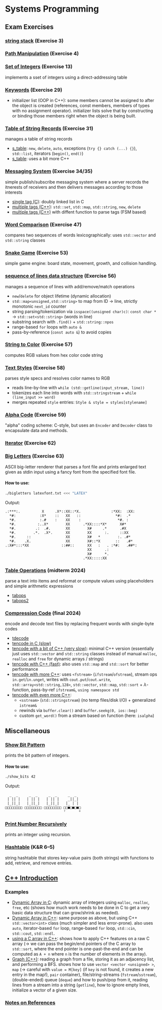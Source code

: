 # Systems Programming


## Exam Exercises

### [string stack](03_strstack/strstack.c) (Exercise 3)

### [Path Manipulation](04_path/path.c) (Exercise 4)

### [Set of Integers](13_set/cset.c) (Exercise 13)
implements a sset of integers using a direct-addressing table

### [Keywords](29_keywords/keywords_v2.cc) (Exercise 29)
- initializer list (OOP in C++): some members cannot be assigned to after the object is created (references, const members, members of types with no assignment operator). initializer lists solve that by constructing or binding those members right when the object is being built.

### [Table of String Records](31_string_records) (Exercise 31)
 manages a table of string records
- [s_table](31_string_records/s_table_cpp1/): `new`, `delete`, `auto`, exceptions (`try {} catch (...) {}`), `std::list`, iterators (`begin()`, `end()`)
- [s_table](31_string_records/s_table_cpp1/): uses a bit more C++

### [Messaging System](34_35_messaging) (Exercise 34/35)
simple publish/subscribe messaging system where a server records the itnerests of receivers and then delivers messages according to those interests
- [single tag (C)](34_35_messaging/34_messaging_single_tag/messaging.c): doubly linked list in C
- [multiple tags (C++)](34_35_messaging/35_messaging_multi_tag/messaging.cc): `std::set`, `std::map`, `std::string`, `new`, `delete`
- [multiple tags (C++)](34_35_messaging/35_messaging_multi_tag_withFSM/messaging.cc) with diffent function to parse tags (FSM based)

### [Word Comparison](47_wcmp/wcmp.cc) (Exercise 47)
compares two sequences of words lexicographically: uses `std::vector` and `std::string` classes

### [Snake Game](53_snake/snake.c) (Exercise 53)
simple game engine: board state, movement, growth, and collision handling.

### [sequence of lines data structure](56_lines/words.cc) (Exercise 56)
manages a sequence of lines with add/remove/match operations  
- `new`/`delete` for object lifetime (dynamic allocation)
- `std::map<unsigned,std::string>` to map from ID $\rightarrow$ line, strictly monotonic `next_id` counter
- string parsing/tokenization via `isspace((unsigned char)c)`: `const char *` $\rightarrow$ `std::set<std::string>` (words in line)
- substring search with `.find()` + `std::string::npos`
- range-based `for` loops with `auto &`  
- pass-by-reference (`const auto &`) to avoid copies

### [String to Color](57_colors/colors.c) (Exercise 57)
computes RGB values from hex color code string

### [Text Styles](58_styles/styles_v2.cc) (Exercise 58)
parses style specs and resolves color names to RGB
- reads line-by-line with `while (std::getline(input_stream, line))`
- tokenizes each line into words with `std::stringstream` + `while (line_input >> word)`
- merges repeated `style` entries: `Style & style = styles[stylename]`

### [Alpha Code](59_alpha/alpha.cc) (Exercise 59)
"alpha" coding scheme: C-style, but uses an `Encoder` and `Decoder` class to encapsulate data and methods.

### [Iterator](62_iterator/iterator_v2.c) (Exercise 62)

### [Big Letters](63_bigletters/bigletters.c) (Exercise 63)
ASCII big-letter renderer that parses a font file and prints enlarged text given as stdin input using a fancy font from the specified font file.

#### How to use:
```bash
./bigletters latexfont.txt <<< "LATEX"
```
Output:
```
.:***:.          X     .X*::XX::*X.              :*XX:  :XX: 
  *#:           :X*    ::   XX   ::                *#:  .*   
  *#.           :.#    :    XX    :                 *#. :    
  *#.          :..X*        XX      .*XX::::*X*      X#*     
  *#.         .:  .#.       XX        X#     .*      .#X     
  *#.        .*.  .X*.      XX        XX      :.     ::XX    
  *#.     ::                XX        X#   *        :. .#*   
  *#.    .X.                XX        X#::*X       ::   .#*  
.:X#*:::*XX               ::##::      XX   :   . :*#:   .##*:
                                      XX      .:
                                      X#      *.
                                    .*XX:::::XX
```


### [Table Operations](midterm) (midterm 2024)
parse a text into items and reformat or compute values using placeholders and simple arithmetic expressions
- [tabops](midterm/tabops/tabops.c)
- [tabops2](midterm/tabops2/tabops2.c)


### [Compression Code](final) (final 2024)
encode and decode text files by replacing frequent words with single-byte codes
- [tdecode](final/tdecode/tdecode.c)
- [tencode in C (slow)](final/tencode/tencode.c)
- [tencode with a bit of C++ (very slow)](final/tencode_cpp_1/tencode.cpp): minimal C++ version (essentially just uses `std::vector` and `std::string` classes instead of manual `malloc`, `realloc` and `free` for dynamic arrays / strings)
- [tencode with C++ (fast)](final/tencode_cpp_2/tencode.cc): also uses `std::map` and `std::sort` for better performance
- [tencode with more C++](final/tencode_cpp_3/tencode.cc): uses `<fstream>` (`ifstream`/`ofstream`), stream ops `in.get`/`in.unget`, writes with `cout.put`/`cout.write`, `std::array<std::string,128>`, `std::vector`, `std::map`, `std::sort` + $\lambda$-function, pass-by-ref `ifstream&`, `using namespace std`
- [tencode with even more C++](final/tencode_cpp_4/tencode.cc):
  - `<sstream>` (`std::stringstream`) (no temp files/disk I/O) + generalized `istream&`
  - rewinds via `buffer.clear()` and `buffer.seekg(0, ios::beg)`
  - custom `get_word()` from a stream based on function (here: `isalpha`)



## Miscellaneous


### [Show Bit Pattern](show_bit_pattern/show_bits.c)
prints the bit pattern of integers.

#### How to use:
```bash
./show_bits 42
```
Output:
```
  _  _     _  _     _  _     _  _  
 | || |   | || |   | || |    _||_| 
 |_||_|   |_||_|   |_||_|   |_ | | 
□□□□□□□□ □□□□□□□□ □□□□□□□□ □□■□■□■□
                           ⁷      ⁰
```


### [Print Number Recursively](print_number_recursively/print_number_recursively.c)
prints an integer using recursion.


### [Hashtable](book-exercises/exercise6-5-hashtable.c) (K&R 6–5)
string hashtable that stores key-value pairs (both strings) with functions to add, retrieve, and remove entries.


## [C++ Introduction](cpp_introduction)

### Examples

- [Dynamic Array in C](cpp_introduction/01_dynamic_array.c): dynamic array of integers using `malloc`, `realloc`, `free`, etc (shows how much work needs to be done in C to get a very basic data structure that can grow/shrink as needed).
- [Dynamic Array in C++](cpp_introduction/02_vector_int.cpp): same purpose as above, but using C++ `std::vector<int>` class (much simpler and less error-prone). also uses `auto`, iterator-based `for` loop, range-based `for` loop, `std::cin`, `std::cout`, `std::endl`.
- [using a C array in C++](cpp_introduction/03_C_array_float.cpp): shows how to apply C++ features on a raw C array ($\rightarrow$ we can pass the begin/end pointers of the C array to `std::sort`, where the end pointer is one-past-the-end and can be computed as `A + n` where `n` is the number of elements in the array).
- [Graph (C++)](cpp_introduction/04_graph.cpp): reading a graph from a file, storing it as an adjacency list, and performing a BFS. shows how to use `vector <vector <unsigned> >`, `map` ($\rightarrow$ careful with `value = M[key]` (if `key` is not found, it creates a new entry in the map!), `pair` container), file/string-streams (`fstream`/`sstream`), (double-ended) queue (`deque`) and how to push/pop from it, reading lines from a stream into a string (`getline`), how to ignore empty lines, initialize a vector of a given size.

### [Notes on References](cpp_introduction/references.md)







